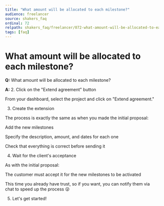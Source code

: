```yaml
---
title: "What amount will be allocated to each milestone?"
audience: freelancer
source: shakers_faq
ordinal: 72
relpath: shakers_faq/freelancer/072-what-amount-will-be-allocated-to-each-milestone.md
tags: [faq]
---
```


# What amount will be allocated to each milestone?

**Q:** What amount will be allocated to each milestone?

**A:** 2. Click on the "Extend agreement" button

From your dashboard, select the project and click on "Extend agreement."

3. Create the extension

The process is exactly the same as when you made the initial proposal:

Add the new milestones

Specify the description, amount, and dates for each one

Check that everything is correct before sending it

4. Wait for the client's acceptance

As with the initial proposal:

The customer must accept it for the new milestones to be activated

This time you already have trust, so if you want, you can notify them via chat to speed up the process 😜

5. Let's get started!

